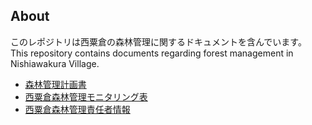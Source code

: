 ## About
このレポジトリは西粟倉の森林管理に関するドキュメントを含んでいます。  
This repository contains documents regarding forest management in Nishiawakura Village.

- [森林管理計画書](https://hyakumori.github.io/Nishiawakura_FM_Documents/forestmanagementplan)
- [西粟倉森林管理モニタリング表](https://hyakumori.github.io/Nishiawakura_FM_Documents/monitoringsheet)
- [西粟倉森林管理責任者情報](https://hyakumori.github.io/Nishiawakura_FM_Documents/managerinfo)

<!-- 
Github Pagesの使い方がいまいちよくわかっていない
-->
